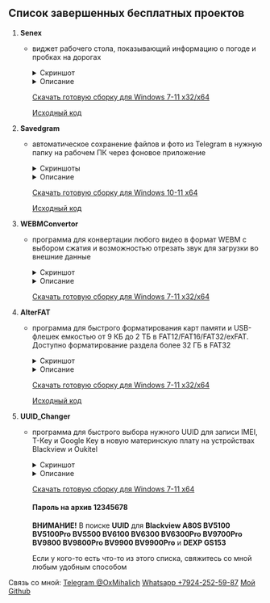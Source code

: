 ## Список завершенных бесплатных проектов

1. **Senex**
    - виджет рабочего стола, показывающий информацию о погоде и пробках на дорогах
        <details><summary>Скриншот</summary>
            <img src="https://github.com/0xMihalich/Senex/blob/main/Senex.jpg" width="500">
        </details>
        <details><summary>Описание</summary>
            <dl>
                <dt>Приложение работает как виджет, закрытие программы и другие настройки доступны при нажатии правой кнопкой на значек в трее.</dt>
                <dt>Ограничения:</dt>
                <dd>Только русские населенные пункты, теоретически другие страны будут работать, но город отображаться не будет.</dd>
                <dd>Яндекс выдает сводку о дорожной ситуации только в некоторых городах, если ваш город не в их числе, будет выводиться сообщение "нет информации".</dd>
                <dd>Сам openweather выдает только населенный пункт, в базу собрал все города, но прицепить ко всем регионы задача не совсем простая.</dd>
            </dl>
        </details>
    
        [Скачать готовую сборку для Windows 7-11 x32/x64](https://drive.google.com/file/d/1RIPkeBIyG_7yPNlL0slLLRwTdt-hnwDs)

        [Исходный код](https://github.com/0xMihalich/Senex)

2. **Savedgram**
    - автоматическое сохранение файлов и фото из Telegram в нужную папку на рабочем ПК через фоновое приложение
        <details><summary>Скриншоты</summary>
            <img src="https://github.com/0xMihalich/my_projects_for_all/blob/main/images/savedgram/main.png" width="500">
            <img src="https://github.com/0xMihalich/my_projects_for_all/blob/main/images/savedgram/tray1.png" width="500">
            <img src="https://github.com/0xMihalich/my_projects_for_all/blob/main/images/savedgram/tray2.png" width="500">
        </details>
        <details><summary>Описание</summary>
            <dl>
                <dt>Программа для быстрого сохранения фото, видео и файлов до 20 мб из Telegram в папку на ПК.</dt>
                <dd>для работы программы нужно создать бота через https://t.me/BotFather и ввести его токен в окно программы, выбрать папку на компе куда будет сохраняться все что вы кидаете боту и нажать на **Start**.</dd>
                <dd>Если папка и токен указаны верно, программа свернется в трей и будет в фоновом режиме автоматически сохранять файлы на ПК.</dd>
                <dd>Настройки программы в зашифрованном виде автоматически сохраняться в папке с программой.</dd>
                <dd>Сборка под Windows 10 64 бит. Для других систем можно использовать исходный код или собирать самостоятельно</dd>
                <dt>Изменения в актуальной версии кода:</dt>
                <dd>добавил поддержку Linux и Macos.</dd>
                <dd>добавил все типы медиа (голос, аудио, файлы, картинки, анимации, видео).</dd>
                <dd>добавил проверку, что файл не превышает 20мб.</dd>
            </dl>
        </details>
    
        [Скачать готовую сборку для Windows 10-11 x64](https://drive.google.com/file/d/1wM1NItkEjfd1CZiDQdb0kq6cyuet-Ml5)

        [Исходный код](https://github.com/0xMihalich/Savedgram)
3. **WEBMConvertor**
    - программа для конвертации любого видео в формат WEBM с выбором сжатия и возможностью отрезать звук для загрузки во внешние данные
        <details><summary>Скриншот</summary>
            <img src="https://github.com/0xMihalich/my_projects_for_all/blob/main/images/webmconv/screenshot.jpg" width="500">
        </details>
        <details><summary>Описание</summary>
            <dl>
                <dt>Конвертация любого видео в формат WEBM VP9</dt>
                <dt>Поддерживаемые форматы видео:</dt>
                <dd>.264 .3g2 .3gp .3gp2 .3gpp .amv .asf .avchd .avi .bdmv .bik .dav .divx .dv .evo .f4v .flv .gif .hdmov .ifo .ivf .m1v .m2p .m2t .m2ts .m2v .m4v .mk3d .mkv .mov .mp2v .mp4 .mp4v .mpe .mpeg .mpg .mpls .mpv .mpv2 .mpv4 .mts .mxf .ogm .ogv .png .qt .ram .rec .rm .rmvb .smk .ssif .swf .tp .trp .ts .video .vob .webm .wmv .wtv</dd>
                <dt>Доступные настройки:</dt>
                <dd>Изменить имя сохраняемого файла.</dd>
                <dd>Выбрать степень сжатия.</dd>
                <dd>Убрать звук из видео.</dd>
                <dt>Зависит от Ffmpeg, для исключения вопросов как его установить актуальная версия уже добавлена в программу</dt>
                <dt>Сборка для других систем мной делаться не будет, но по запросу дам исходники программы если кто-то хочет собрать под MacOS или Linux</dt>
            </dl>
        </details>
    
        [Скачать готовую сборку для Windows 7-11 x32/x64](https://drive.google.com/file/d/13iv7m-TMGOBJGmFR-JskkKHiQcYKJQok)

4. **AlterFAT**
    - программа для быстрого форматирования карт памяти и USB-флешек емкостью от 9 КБ до 2 ТБ в FAT12/FAT16/FAT32/exFAT. Доступно форматирование раздела более 32 ГБ в FAT32
        <details><summary>Скриншот</summary>
            <img src="https://github.com/0xMihalich/alterfat/blob/main/screen.jpg" width="500">
        </details>
        <details><summary>Описание</summary>
            <dl>
                <dt>Особенности программы:</dt>
                <dd>Размер кластера выбирается автоматически</dd>
                <dd>Поддерживается только быстрое форматирование раздела, для Low lewel форматирования рекомендуется использовать другие программы, если это необходимо</dd>
                <dd>Программа видит всю память устройства, что является хорошим решением для форматирования памяти, которую Windows отказался форматировать по причине наличия на ней множества разделов</dd>
                <dd>Тип загрузочной записи MBR</dd>
                <dt>Отличие от стандартных средств Windows:</dt>
                <dd>Нет лишней информации в MBR секторе (Головка, Сектор, Цилиндр), являющейся необходимой для HDD и абсолютно не нужной для устройств с NAND</dd>
                <dd>Код типа раздела в MBR явно указывает на структуру FAT для любых устройств, в отличие от Windows, указывающей том с поддержкой LBA (системы без поддержки LBA не пытаются открыть такой раздел)</dd>
                <dd>Файловая система создается сразу со второго сектора, что дает возможность использовать все доступное место</dd>
                <dd>Поддержка карт памяти и USB-флешек емкостью до 2 ТБ (2199023255552 байт)</dd>
                <dd>Метка тома поддерживает любой регистр букв</dd>
                <dd>Длина метки тома до 11 символов для FAT12/FAT16/FAT32 и до 15 символов для exFAT</dd>
                <dd>Раздел от 32.5 МБ (34089472 байт) до 2 ТБ (2199023255040 байт) разрешено форматировать в файловую систему FAT32 (карта памяти может быть использована в сотовых телефонах, регистраторах, телевизорах, nintendo 3ds/ds и других устройствах)</dd>
            </dl>
        </details>
    
        [Скачать готовую сборку для Windows 7-11 x32/x64](https://drive.google.com/file/d/1w4AGRBT4lYr3qg--Ia8ypPu-j2-Xu9bF)

        [Исходный код](https://github.com/0xMihalich/alterfat)

5. **UUID_Changer**
    - программа для быстрого выбора нужного UUID для записи IMEI, T-Key и Google Key в новую материнскую плату на устройствах Blackview и Oukitel
        <details><summary>Скриншот</summary>
            <img src="https://github.com/0xMihalich/my_projects_for_all/blob/main/images/uuid_changer/screen.jpg" width="500">
        </details>
        <details><summary>Описание</summary>
            <dl>
                <dt>Список доступных моделей на данный момент:</dt>
                <dd>**Blackview**: A60, A60Pro, A80, A80Pro, A100, BV4900, BV4900Pro, BV5500Pro, BV5500Plus, BV5900, BV6600, BV6600PRO, BV6900, BV8800, BV9100, BV9500Plus, BV9900E, TAB10</dd>
                <dd>**Oukitel**: C21Pro, WP5, WP5Pro, WP8Pro, WP9, WP12, WP12Pro, WP13, WP15, WP16</dd>
                <dd>Для добавления новой модели необходимо отредактировать файл models.ini</dd>
                <dd>Для обновления ip-адреса и названия сервера необходимо отредактировать файл **settings.ini**</dd>
                <dd>Для автоматического обновления файла **C:\Windows\System32\drivers\etc\hosts** программа должна быть запущена **от имени администратора**</dd>
                <dt>Как пользоваться:</dt>
                <dd>1. Запуастить программу и указать путь до **SN_Write_Tool**, которой будем пользоваться</dd>
                <dd>2. Если путь к программе верный, станет активна кнопка **Start SN Write Tool**, если путь неверный, кнопка останется серой</dd>
                <dd>3. При верном указании директории программы путь к программе автоматически сохраниться в файле **settings.ini**</dd>
                <dd>4. Выбрать брэнд и нужную модель из списка</dd>
                <dd>5. Нажать на **Start SN Write Tool**</dd>
                <dd>6. Программа автоматически внесет изменения в файл **[SN Write Tool]\tee_stuff\kph_in\kph_env.ini** и запустит программу **SN_Write_Tool**</dd>
            </dl>
        </details>
    
        [Скачать готовую сборку для Windows 7-11 x64](https://drive.google.com/file/d/1jQ13g-LEaWoPg9NQuT67ViTAvldLSVFL)
        
        #### Пароль на архив 12345678
        
        **ВНИМАНИЕ!** В поиске **UUID** для **Blackview A80S BV5100 BV5100Pro BV5500 BV6100 BV6300 BV6300Pro BV9700Pro BV9800 BV9800Pro BV9900 BV9900Pro** и **DEXP GS153**
        
        Если у кого-то есть что-то из этого списка, свяжитесь со мной любым удобным способом

Связь со мной:
[Telegram @OxMihalich](https://t.me/OxMihalich)
[Whatsapp +7924-252-59-87](https://api.whatsapp.com/send?phone=79242525987)
[Мой Github](https://github.com/0xMihalich)
